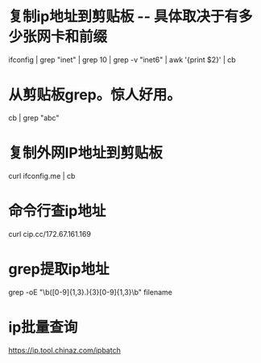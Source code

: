 # 复制ip地址到剪贴板 -- 具体取决于有多少张网卡和前缀
ifconfig | grep "inet" | grep 10 | grep -v "inet6" | awk '{print $2}' | cb

# 从剪贴板grep。惊人好用。
cb | grep "abc"

# 复制外网IP地址到剪贴板
curl ifconfig.me | cb

# 命令行查ip地址
curl cip.cc/172.67.161.169

# grep提取ip地址
grep -oE "\b([0-9]{1,3}\.){3}[0-9]{1,3}\b" filename

# ip批量查询
https://ip.tool.chinaz.com/ipbatch